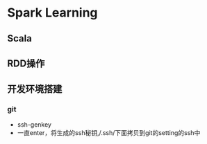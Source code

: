 
# Spark Learning
## Scala

## RDD操作


## 开发环境搭建
### git
- ssh-genkey
- 一直enter，将生成的ssh秘钥,/.ssh/下面拷贝到git的setting的ssh中
